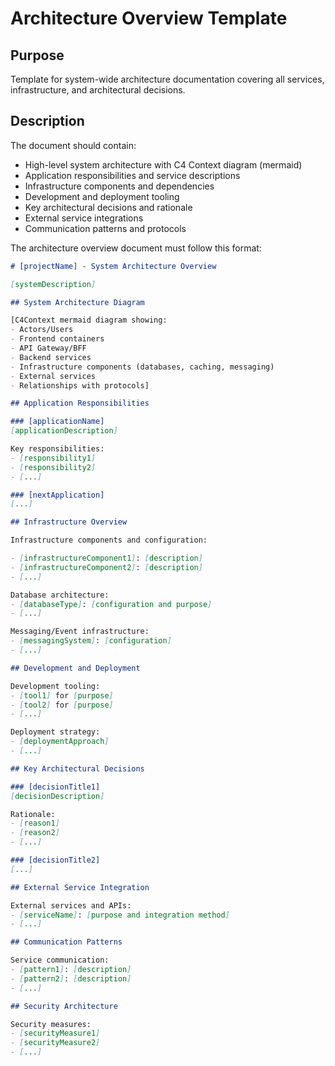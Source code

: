 # Architecture Overview Template

## Purpose

Template for system-wide architecture documentation covering all services, infrastructure, and architectural decisions.

## Description

The document should contain:

- High-level system architecture with C4 Context diagram (mermaid)
- Application responsibilities and service descriptions
- Infrastructure components and dependencies
- Development and deployment tooling
- Key architectural decisions and rationale
- External service integrations
- Communication patterns and protocols

The architecture overview document must follow this format:

```md
# [projectName] - System Architecture Overview

[systemDescription]

## System Architecture Diagram

[C4Context mermaid diagram showing:
- Actors/Users
- Frontend containers
- API Gateway/BFF
- Backend services
- Infrastructure components (databases, caching, messaging)
- External services
- Relationships with protocols]

## Application Responsibilities

### [applicationName]
[applicationDescription]

Key responsibilities:
- [responsibility1]
- [responsibility2]
- [...]

### [nextApplication]
[...]

## Infrastructure Overview

Infrastructure components and configuration:

- [infrastructureComponent1]: [description]
- [infrastructureComponent2]: [description]
- [...]

Database architecture:
- [databaseType]: [configuration and purpose]
- [...]

Messaging/Event infrastructure:
- [messagingSystem]: [configuration]
- [...]

## Development and Deployment

Development tooling:
- [tool1] for [purpose]
- [tool2] for [purpose]
- [...]

Deployment strategy:
- [deploymentApproach]
- [...]

## Key Architectural Decisions

### [decisionTitle1]
[decisionDescription]

Rationale:
- [reason1]
- [reason2]
- [...]

### [decisionTitle2]
[...]

## External Service Integration

External services and APIs:
- [serviceName]: [purpose and integration method]
- [...]

## Communication Patterns

Service communication:
- [pattern1]: [description]
- [pattern2]: [description]
- [...]

## Security Architecture

Security measures:
- [securityMeasure1]
- [securityMeasure2]
- [...]
```
